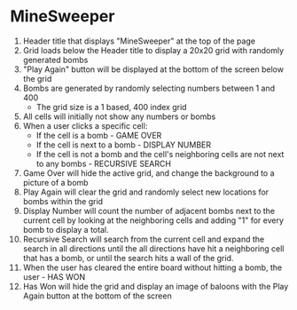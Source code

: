 # MineSweeper

1. Header title that displays "MineSweeper" at the top of the page
2. Grid loads below the Header title to display a 20x20 grid with randomly generated bombs
3. "Play Again" button will be displayed at the bottom of the screen below the grid
4. Bombs are generated by randomly selecting numbers between 1 and 400
    * The grid size is a 1 based, 400 index grid
5. All cells will initially not show any numbers or bombs
6. When a user clicks a specific cell:
    * If the cell is a bomb - GAME OVER
    * If the cell is next to a bomb - DISPLAY NUMBER 
    * If the cell is not a bomb and the cell's neighboring cells are not next to any bombs - RECURSIVE SEARCH
7. Game Over will hide the active grid, and change the background to a picture of a bomb
8. Play Again will clear the grid and randomly select new locations for bombs within the grid
9. Display Number will count the number of adjacent bombs next to the current cell by looking at the neighboring cells and adding "1" for every bomb to display a total. 
10. Recursive Search will search from the current cell and expand the search in all directions until the all directions have hit a neighboring cell that has a bomb, or until the search hits a wall of the grid. 
11. When the user has cleared the entire board without hitting a bomb, the user - HAS WON
12. Has Won will hide the grid and display an image of baloons with the Play Again button at the bottom of the screen
  


